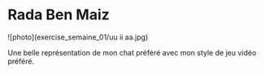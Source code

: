 # Rada Ben Maiz

![photo](exercise_semaine_01/uu ii aa.jpg)

Une belle représentation de mon chat préféré avec mon style de jeu vidéo préféré.
